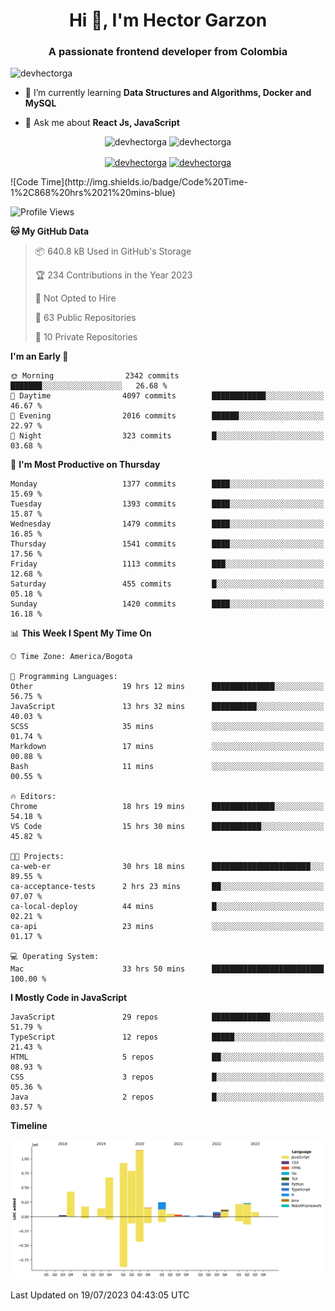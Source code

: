 <h1 align="center">Hi 👋, I'm Hector Garzon</h1>
<h3 align="center">A passionate frontend developer from Colombia</h3>

<p align="left"> <img src="https://komarev.com/ghpvc/?username=devhectorga" alt="devhectorga" /> </p>

- 🌱 I’m currently learning **Data Structures and Algorithms, Docker and MySQL**

- 💬 Ask me about **React Js, JavaScript**

<p align="center"> <img src="https://github-readme-stats.vercel.app/api?username=devhectorga&count_private=true&show_icons=true" alt="devhectorga" /> <img src="https://github-readme-stats.vercel.app/api/top-langs/?username=devhectorga&layout=compact" alt="devhectorga" /></p>

<p align="center">
<a href="https://twitter.com/devhectorga" target="blank"><img align="center" src="https://cdn.jsdelivr.net/npm/simple-icons@3.0.1/icons/twitter.svg" alt="devhectorga" height="20" width="20" /></a>
<a href="https://linkedin.com/in/devhectorga" target="blank"><img align="center" src="https://cdn.jsdelivr.net/npm/simple-icons@3.0.1/icons/linkedin.svg" alt="devhectorga" height="20" width="20" /></a>
</p>
<!--START_SECTION:waka-->
![Code Time](http://img.shields.io/badge/Code%20Time-1%2C868%20hrs%2021%20mins-blue)

![Profile Views](http://img.shields.io/badge/Profile%20Views-9-blue)

**🐱 My GitHub Data** 

> 📦 640.8 kB Used in GitHub's Storage 
 > 
> 🏆 234 Contributions in the Year 2023
 > 
> 🚫 Not Opted to Hire
 > 
> 📜 63 Public Repositories 
 > 
> 🔑 10 Private Repositories 
 > 
**I'm an Early 🐤** 

```text
🌞 Morning                2342 commits        ███████░░░░░░░░░░░░░░░░░░   26.68 % 
🌆 Daytime                4097 commits        ████████████░░░░░░░░░░░░░   46.67 % 
🌃 Evening                2016 commits        ██████░░░░░░░░░░░░░░░░░░░   22.97 % 
🌙 Night                  323 commits         █░░░░░░░░░░░░░░░░░░░░░░░░   03.68 % 
```
📅 **I'm Most Productive on Thursday** 

```text
Monday                   1377 commits        ████░░░░░░░░░░░░░░░░░░░░░   15.69 % 
Tuesday                  1393 commits        ████░░░░░░░░░░░░░░░░░░░░░   15.87 % 
Wednesday                1479 commits        ████░░░░░░░░░░░░░░░░░░░░░   16.85 % 
Thursday                 1541 commits        ████░░░░░░░░░░░░░░░░░░░░░   17.56 % 
Friday                   1113 commits        ███░░░░░░░░░░░░░░░░░░░░░░   12.68 % 
Saturday                 455 commits         █░░░░░░░░░░░░░░░░░░░░░░░░   05.18 % 
Sunday                   1420 commits        ████░░░░░░░░░░░░░░░░░░░░░   16.18 % 
```


📊 **This Week I Spent My Time On** 

```text
🕑︎ Time Zone: America/Bogota

💬 Programming Languages: 
Other                    19 hrs 12 mins      ██████████████░░░░░░░░░░░   56.75 % 
JavaScript               13 hrs 32 mins      ██████████░░░░░░░░░░░░░░░   40.03 % 
SCSS                     35 mins             ░░░░░░░░░░░░░░░░░░░░░░░░░   01.74 % 
Markdown                 17 mins             ░░░░░░░░░░░░░░░░░░░░░░░░░   00.88 % 
Bash                     11 mins             ░░░░░░░░░░░░░░░░░░░░░░░░░   00.55 % 

🔥 Editors: 
Chrome                   18 hrs 19 mins      ██████████████░░░░░░░░░░░   54.18 % 
VS Code                  15 hrs 30 mins      ███████████░░░░░░░░░░░░░░   45.82 % 

🐱‍💻 Projects: 
ca-web-er                30 hrs 18 mins      ██████████████████████░░░   89.55 % 
ca-acceptance-tests      2 hrs 23 mins       ██░░░░░░░░░░░░░░░░░░░░░░░   07.07 % 
ca-local-deploy          44 mins             █░░░░░░░░░░░░░░░░░░░░░░░░   02.21 % 
ca-api                   23 mins             ░░░░░░░░░░░░░░░░░░░░░░░░░   01.17 % 

💻 Operating System: 
Mac                      33 hrs 50 mins      █████████████████████████   100.00 % 
```

**I Mostly Code in JavaScript** 

```text
JavaScript               29 repos            █████████████░░░░░░░░░░░░   51.79 % 
TypeScript               12 repos            █████░░░░░░░░░░░░░░░░░░░░   21.43 % 
HTML                     5 repos             ██░░░░░░░░░░░░░░░░░░░░░░░   08.93 % 
CSS                      3 repos             █░░░░░░░░░░░░░░░░░░░░░░░░   05.36 % 
Java                     2 repos             █░░░░░░░░░░░░░░░░░░░░░░░░   03.57 % 
```



**Timeline**

![Lines of Code chart](https://raw.githubusercontent.com/devHectorGa/devHectorGa/master/assets/bar_graph.png)


 Last Updated on 19/07/2023 04:43:05 UTC
<!--END_SECTION:waka-->
